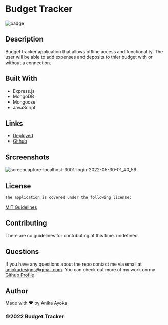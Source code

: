 # Budget Tracker 

 ![badge](https://img.shields.io/badge/license-MIT-blue)
    

  ## Description
 Budget tracker application that allows offline access and functionality. The user will be able to add expenses and deposits to thier budget with or without a connection.


  ## Built With

 * Express.js
 * MongoDB
 * Mongoose
 * JavaScript

  ## Links

  * [Deployed](https://limitless-ridge-04164.herokuapp.com/)
  * [Github](https://github.com/anikayoka/within-budget)
  
  ## Srcreenshots
  
 ![screencapture-localhost-3001-login-2022-05-30-01_40_56](https://user-images.githubusercontent.com/88905488/170925053-de9b7869-cbe8-48c3-94fa-8f19dffd66f9.png)
  
  
  ## License
    The application is covered under the following license:
      
  [MIT Guidelines](https://choosealicense.com/licenses/)
      
  ## Contributing

  There are no guidelines for contributing at this time. undefined

  ## Questions

  If you have any questions about the repo contact me via email at aniokadesigns@gmail.com. You can check out more of my work on my [Github Profile](https://github.com/anikayoka)

  ## Author

  Made with ❤️ by Anika Ayoka
  
  ### ©️2022 Budget Tracker